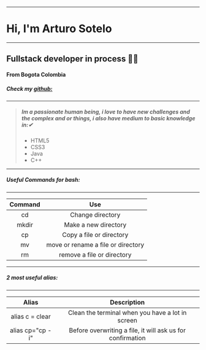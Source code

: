 --------------------
# Hi, I'm Arturo Sotelo
--------------------------
## **Fullstack developer** in process 🐱‍👤
#### From **Bogota Colombia**
##### Check my [ github: ](https://github.com/Artbaddon/PraticeBaphy)
------------------------------
> ##### Im a passionate human being, i love to have new challenges and the complex and or things, i also have medium to basic knowledge in:✔
>
> - HTML5
> - CSS3
> - Java 
> - C++

-----------
##### Useful Commands for bash:   
-----
|  Command      | Use                               |
|  :---:        | :---:                             |    
|    cd         | Change directory                  |
|    mkdir      | Make a new directory              |
|    cp         | Copy a file or directory          |
|    mv         | move or rename a file or directory|
|    rm         | remove a file or directory        |
-----
##### 2 most useful alias:
-----
|  Alias              | Description                                                      |
|  :---:              | :---:                                                            |    
| alias c = clear     | Clean the terminal when you have a lot in screen                 |
|   alias cp="cp -i"  | Before overwriting a file, it will ask us for confirmation       |



